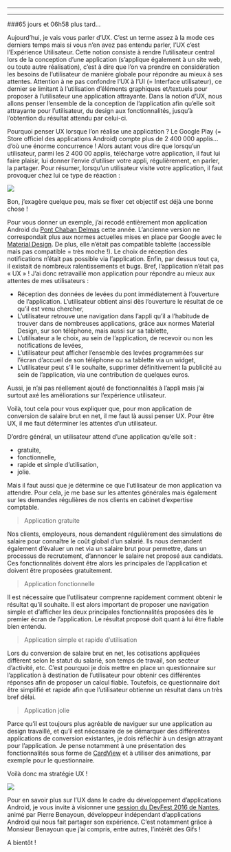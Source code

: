 
---
---

###65 jours et 06h58 plus tard...

Aujourd’hui, je vais vous parler d’<span class="highlight-span">UX</span>. C’est un terme assez à la mode ces derniers temps mais si vous n’en avez pas entendu parler, l’UX c’est l’<span class="highlight-span">Expérience Utilisateur</span>. Cette notion consiste à rendre l’utilisateur <span class="highlight-span">central</span> lors de la conception d’une application (s’applique également à un site web, ou toute autre réalisation), c’est à dire que l’on va prendre en considération les besoins de l’utilisateur de manière globale pour répondre au mieux à ses attentes. Attention à ne pas confondre l’UX à l’UI (= Interface utilisateur), ce dernier se limitant à l’utilisation d’éléments graphiques et/textuels pour proposer à l’utilisateur une application attrayante. Dans la notion d’UX, nous allons penser l’ensemble de la conception de l’application afin qu’elle soit attrayante pour l’utilisateur, du design aux fonctionnalités, jusqu’à l’obtention du résultat attendu par celui-ci. 

Pourquoi penser UX lorsque l’on réalise une application ? Le Google Play (= Store officiel des applications Android) compte plus de <span class="highlight-span">2 400 000 applis</span>… d’où une énorme concurrence ! Alors autant vous dire que lorsqu’un utilisateur, parmi les 2 400 00 applis, télécharge votre application, il faut lui faire plaisir, lui donner l’envie d’utiliser votre appli, régulièrement, en parler, la partager. Pour résumer, lorsqu’un utilisateur visite votre application, il faut provoquer chez lui ce type de réaction :

<img src = "http://www.reactiongifs.com/wp-content/uploads/2013/06/umad.gif"/>

Bon, j’exagère quelque peu, mais se fixer cet objectif est déjà une bonne chose !

Pour vous donner un exemple, j’ai recodé entièrement mon application Android du <a href="https://play.google.com/store/apps/details?id=com.italikdesign.pont.chaban&hl=fr_FR">Pont Chaban Delmas</a> cette année. L’ancienne version ne correspondait plus aux normes actuelles mises en place par Google avec le <a href="https://material.google.com/">Material Design</a>. De plus, elle n’était pas compatible tablette (accessible mais pas compatible = très moche !). Le choix de réception des notifications n’était pas possible via l’application. Enfin, par dessus tout ça, il existait de nombreux ralentissements et bugs. Bref, l’application n’était pas « UX » ! J’ai donc retravaillé mon application pour répondre au mieux aux attentes de mes utilisateurs :

-	Réception des données de levées du pont immédiatement à l’ouverture de l’application. L’utilisateur obtient ainsi dès l’ouverture le résultat de ce qu’il est venu chercher,
-	L’utilisateur retrouve une navigation dans l’appli qu’il a l’habitude de trouver dans de nombreuses applications, grâce aux normes Material Design, sur son téléphone, mais aussi sur sa tablette,
-	L’utilisateur a le choix, au sein de l’application, de recevoir ou non les notifications de levées,
-	L’utilisateur peut afficher l’ensemble des levées programmées sur l’écran d’accueil de son téléphone ou sa tablette via un widget,
-	L’utilisateur peut s’il le souhaite, supprimer définitivement la publicité au sein de l’application, via une contribution de quelques euros.

Aussi, je n’ai pas réellement ajouté de fonctionnalités à l’appli mais j’ai surtout axé les améliorations sur l’expérience utilisateur.

Voilà, tout cela pour vous expliquer que, pour mon application de conversion de salaire brut en net, il me faut là aussi penser UX. Pour être UX, il me faut déterminer les attentes d’un utilisateur.

D’ordre général, un utilisateur attend d’une application qu’elle soit :

-	gratuite,
-	fonctionnelle,
-	rapide et simple d’utilisation,
-	jolie.

Mais il faut aussi que je détermine ce que l’utilisateur de <span class="highlight-span">mon</span> application va attendre. Pour cela, je me base sur les attentes générales mais également sur les demandes régulières de nos clients en cabinet d’expertise comptable. 

>	Application gratuite

Nos clients, employeurs, nous demandent régulièrement des simulations de salaire pour connaître le coût global d’un salarié. Ils nous demandent également d’évaluer un net via un salaire brut pour permettre, dans un processus de recrutement, d’annoncer le salaire net proposé aux candidats. Ces fonctionnalités doivent être alors les principales de l’application et doivent être proposées gratuitement.

>	Application fonctionnelle

Il est nécessaire que l’utilisateur comprenne rapidement comment obtenir le résultat qu’il souhaite. Il est alors important de proposer une navigation simple et d’afficher les deux principales fonctionnalités proposées dès le premier écran de l’application. Le résultat proposé doit quant à lui être fiable bien entendu.

>	Application simple et rapide d’utilisation

Lors du conversion de salaire brut en net, les cotisations appliquées diffèrent selon le statut du salarié, son temps de travail, son secteur d’activité, etc. C’est pourquoi je dois mettre en place un questionnaire sur l’application à destination de l’utilisateur pour obtenir ces différentes réponses afin de proposer un calcul fiable. Toutefois, ce questionnaire doit être simplifié et rapide afin que l’utilisateur obtienne un résultat dans un très bref délai.

>	Application jolie

Parce qu’il est toujours plus agréable de naviguer sur une application au design travaillé, et qu’il est nécessaire de se démarquer des différentes applications de conversion existantes, je dois réfléchir à un design attrayant pour l’application. Je pense notamment à une présentation des fonctionnalités sous forme de <a href="https://developer.android.com/reference/android/support/v7/widget/CardView.html">CardView</a> et à utiliser des animations, par exemple pour le questionnaire.

Voilà donc ma stratégie UX !

<img src = "http://i.giphy.com/mazKlKXo7b0BO.gif"/>


Pour en savoir plus sur l’UX dans le cadre du développement d’applications Android, je vous invite à visionner une <a href="https://www.youtube.com/watch?v=rfzRbSEwnR8&t=6s">session du DevFest 2016 de Nantes</a>, animé par Pierre Benayoun, développeur indépendant d’applications Android qui nous fait partager son expérience. C’est notamment grâce à Monsieur Benayoun que j’ai compris, entre autres, l’intérêt des Gifs !

A bientôt !

